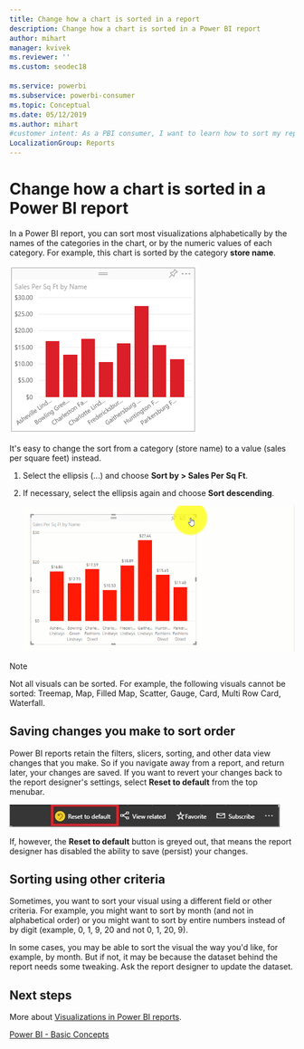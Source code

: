 ```yaml
---
title: Change how a chart is sorted in a report
description: Change how a chart is sorted in a Power BI report
author: mihart
manager: kvivek
ms.reviewer: ''
ms.custom: seodec18

ms.service: powerbi
ms.subservice: powerbi-consumer
ms.topic: Conceptual
ms.date: 05/12/2019
ms.author: mihart
#customer intent: As a PBI consumer, I want to learn how to sort my report visuals so that they look the way I like and are easier to interpret. 
LocalizationGroup: Reports
---
```


# Change how a chart is sorted in a Power BI report
In a Power BI report, you can sort most visualizations alphabetically by the names of the categories in the chart, or by the numeric
values of each category. For example, this chart is sorted by the category **store name**.

![bar chart sorted alpha by X axis](media/end-user-change-sort/pbi_chartsortcategory.png)

It's easy to change the sort from a category (store name) to a value (sales per square feet) instead.

1. Select the ellipsis (...) and choose **Sort by > Sales Per Sq Ft**.
2. If necessary, select the ellipsis again and choose **Sort descending**.

   ![video showing selecting sort by and then ascending, descending](media/end-user-change-sort/sort.gif)

> [!NOTE]
> Not all visuals can be sorted. For example, the following visuals cannot be sorted: Treemap, Map, Filled Map, Scatter, Gauge, Card, Multi Row Card, Waterfall.

## Saving changes you make to sort order
Power BI reports retain the filters, slicers, sorting, and other data view changes that you make. So if you navigate away from a report, and return later, your changes are saved.  If you want to revert your changes back to the report designer's settings, select **Reset to default** from the top menubar. 

![persistent sorting](media/end-user-change-sort/power-bi-reset-to-default.png)

If, however, the **Reset to default** button is greyed out, that means the report designer has disabled the ability to save (persist) your changes.

<a name="other"></a>
## Sorting using other criteria
Sometimes, you want to sort your visual using a different field or other criteria.  For example, you might want
to sort by month (and not in alphabetical order) or you might
want to sort by entire numbers instead of by digit (example, 0, 1, 9, 20 and not 0, 1, 20, 9).  

In some cases, you may be able to sort the visual the way you'd like, for example, by month.  But if not, it may be because the dataset behind the report needs some tweaking. Ask the report designer to update the dataset.

## Next steps
More about [Visualizations in Power BI reports](end-user-visualizations.md).

[Power BI - Basic Concepts](end-user-basic-concepts.md)
